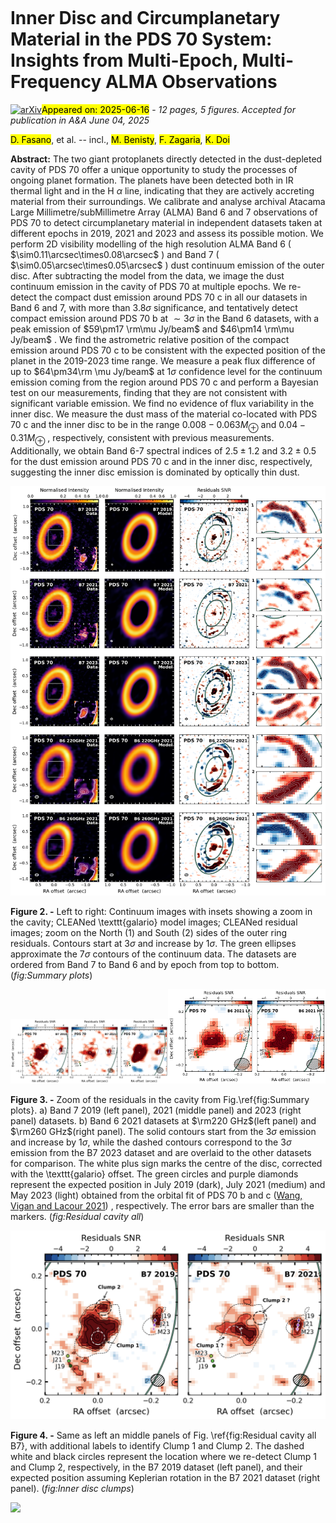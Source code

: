 <div class="macros" style="visibility:hidden;">
$\newcommand{\ensuremath}{}$
$\newcommand{\xspace}{}$
$\newcommand{\object}[1]{\texttt{#1}}$
$\newcommand{\farcs}{{.}''}$
$\newcommand{\farcm}{{.}'}$
$\newcommand{\arcsec}{''}$
$\newcommand{\arcmin}{'}$
$\newcommand{\ion}[2]{#1#2}$
$\newcommand{\textsc}[1]{\textrm{#1}}$
$\newcommand{\hl}[1]{\textrm{#1}}$
$\newcommand{\footnote}[1]{}$
$\newcommand{\Daniele}[1]{{\color{MidnightBlue}\textbf{DF}: #1}}$
$\newcommand{\mb}[1]{{\color{magenta}\textbf{mb}: #1}}$
$\newcommand{\Tomo}[1]{{\color{ForestGreen}\textbf{TY}: #1}}$
$\newcommand{\fsco}[1]{{\color{Orange}\textbf{fsco}: #1}}$
$\newcommand{\arraystretch}{1.5}$
$\newcommand{\arraystretch}{1.5}$
$\newcommand{\arraystretch}{1.5}$
$\newcommand{\arraystretch}{1.5}$
$\newcommand{\arraystretch}{1.5}$
$\newcommand{\arraystretch}{1.5}$
$\newcommand{\arraystretch}{1.5}$
$\newcommand{\arraystretch}{1.5}$</div>



<div id="title">

# Inner Disc and Circumplanetary Material in the PDS 70 System: Insights from Multi-Epoch, Multi-Frequency ALMA Observations

</div>
<div id="comments">

[![arXiv](https://img.shields.io/badge/arXiv-2506.11709-b31b1b.svg)](https://arxiv.org/abs/2506.11709)<mark>Appeared on: 2025-06-16</mark> -  _12 pages, 5 figures. Accepted for publication in A&A June 04, 2025_

</div>
<div id="authors">

<mark>D. Fasano</mark>, et al. -- incl., <mark>M. Benisty</mark>, <mark>F. Zagaria</mark>, <mark>K. Doi</mark>

</div>
<div id="abstract">

**Abstract:** The two giant protoplanets directly detected in the dust-depleted cavity of PDS 70 offer a unique opportunity to study the processes of ongoing planet formation. The planets have been detected both in IR thermal light and in the H $\alpha$ line, indicating that they are actively accreting material from their surroundings. We calibrate and analyse archival Atacama Large Millimetre/subMillimetre Array (ALMA) Band 6 and 7 observations of PDS 70 to detect circumplanetary material in independent datasets taken at different epochs in 2019, 2021 and 2023 and assess its possible motion. We perform 2D visibility modelling of the high resolution ALMA Band 6 ( $\sim0.11\arcsec\times0.08\arcsec$ ) and Band 7 ( $\sim0.05\arcsec\times0.05\arcsec$ )  dust continuum emission of the outer disc. After subtracting the model from the data, we image the dust continuum emission in the cavity of PDS 70 at multiple epochs. We re-detect the compact dust emission around PDS 70 c in all our datasets in Band 6 and 7, with more than $3.8\sigma$ significance, and tentatively detect compact emission around PDS 70 b at $\sim3\sigma$ in the Band 6 datasets, with a peak emission of $59\pm17 \rm\mu Jy/beam$ and $46\pm14 \rm\mu Jy/beam$ . We find the astrometric relative position of the compact emission around PDS 70 c to be consistent with the expected position of the planet in the 2019-2023 time range. We measure a peak flux difference of up to $64\pm34\rm \mu Jy/beam$ at $1\sigma$ confidence level for the continuum emission coming from the region around PDS 70 c and perform a Bayesian test on our measurements, finding that they are not consistent with significant variable emission. We find no evidence of flux variability in the inner disc. We measure the dust mass of the material co-located with PDS 70 c and the inner disc to be in the range $0.008-0.063 M_\oplus$ and $0.04-0.31 M_\oplus$ , respectively, consistent with previous measurements. Additionally, we obtain Band 6-7 spectral indices of $2.5\pm1.2$ and $3.2\pm0.5$ for the dust emission around PDS 70 c and in the inner disc, respectively, suggesting the inner disc emission is dominated by optically thin dust.

</div>

<div id="div_fig1">

<img src="tmp_2506.11709/./Images/Summary_plots.png" alt="Fig2" width="100%"/>

**Figure 2. -** Left to right: Continuum images with insets showing a zoom in the cavity; CLEANed \texttt{galario} model images; CLEANed residual images; zoom on the North (1) and South (2) sides of the outer ring residuals. Contours start at $3\sigma$ and increase by $1\sigma$. The green ellipses approximate the $7\sigma$ contours of the continuum data. The datasets are ordered from Band 7 to Band 6 and by epoch from top to bottom. (*fig:Summary plots*)

</div>
<div id="div_fig2">

<img src="tmp_2506.11709/./Images/Residual_cavity_all_B7.png" alt="Fig3.1" width="50%"/><img src="tmp_2506.11709/./Images/Residual_cavity_all_B6.png" alt="Fig3.2" width="50%"/>

**Figure 3. -** Zoom of the residuals in the cavity from Fig.\ref{fig:Summary plots}. a) Band 7 2019 (left panel), 2021 (middle panel) and 2023 (right panel) datasets. b) Band 6 2021 datasets at $\rm220 GHz$(left panel) and $\rm260 GHz$(right panel). The solid contours start from the $3\sigma$ emission and increase by $1\sigma$, while the  dashed contours correspond to the $3\sigma$ emission from the B7 2023 dataset and are overlaid to the other datasets for comparison. The white plus sign marks the centre of the disc, corrected with the \texttt{galario} offset. The green circles and purple diamonds represent the expected position in July 2019 (dark), July 2021 (medium) and May 2023 (light) obtained from the orbital fit of PDS 70 b and c  ([Wang, Vigan and Lacour 2021]()) , respectively. The error bars are smaller than the markers.
               (*fig:Residual cavity all*)

</div>
<div id="div_fig3">

<img src="tmp_2506.11709/./Images/Residual_cavity_clumps_B7.png" alt="Fig4" width="100%"/>

**Figure 4. -** Same as left an middle panels of Fig. \ref{fig:Residual cavity all B7}, with additional labels to identify Clump 1 and Clump 2. The dashed white and black circles represent the location where we re-detect Clump 1 and Clump 2, respectively, in the B7 2019 dataset (left panel), and their expected position assuming Keplerian rotation in the B7 2021 dataset (right panel). (*fig:Inner disc clumps*)

</div><div id="qrcode"><img src=https://api.qrserver.com/v1/create-qr-code/?size=100x100&data="https://arxiv.org/abs/2506.11709"></div>